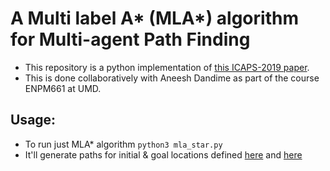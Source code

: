 # A Multi label A\* (MLA\*) algorithm for Multi-agent Path Finding
- This repository is a python implementation of [this ICAPS-2019 paper](https://www.andrew.cmu.edu/user/vanhoeve/papers/MAPD_ICAPS_2019.pdf).
- This is done collaboratively with Aneesh Dandime as part of the course ENPM661 at UMD.

## Usage:
- To run just MLA* algorithm `python3 mla_star.py`
- It'll generate paths for initial & goal locations defined [here](https://github.com/sparsh-b/mla_star/blob/2a3e0509147414fade42253ec4b00391b5a8d8bd/mla_star.py#L186) and [here](https://github.com/sparsh-b/mla_star/blob/2a3e0509147414fade42253ec4b00391b5a8d8bd/mla_star.py#L187)